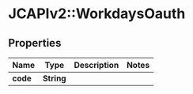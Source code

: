 # JCAPIv2::WorkdaysOauth

## Properties
Name | Type | Description | Notes
------------ | ------------- | ------------- | -------------
**code** | **String** |  | 


